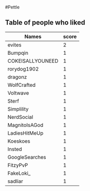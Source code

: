 #Pettle
## Table of people who liked
Names | score
--- | ---
evites | 2
Bumpqin | 1
COKEISALLYOUNEED | 1
rorydog1902 | 1
dragonz | 1
WolfCrafted | 1
Voltwave | 1
Sterf | 1
Simplility | 1
NerdSocial | 1
MagnitoIsAGod | 1
LadiesHitMeUp | 1
Koeskoes | 1
Insted | 1
GoogleSearches | 1
FitzyPvP | 1
FakeLoki_ | 1
sadliar | 1
